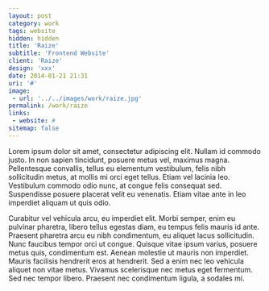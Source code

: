 ```yaml
---
layout: post
category: work
tags: website
hidden: hidden
title: 'Raize'
subtitle: 'Frontend Website'
client: 'Raize'
design: 'xxx'
date: 2014-01-21 21:31
uri: '#'
image:
 - url: '../../images/work/raize.jpg'
permalink: /work/raize
links:
 - website: #
sitemap: false
---
```


<p>Lorem ipsum dolor sit amet, consectetur adipiscing elit. Nullam id commodo justo. In non sapien tincidunt, posuere metus vel, maximus magna. Pellentesque convallis, tellus eu elementum vestibulum, felis nibh sollicitudin metus, at mollis mi orci eget tellus. Etiam vel lacinia leo. Vestibulum commodo odio nunc, at congue felis consequat sed. Suspendisse posuere placerat velit eu venenatis. Etiam vitae ante in leo imperdiet aliquam ut quis odio.</p>

<p>Curabitur vel vehicula arcu, eu imperdiet elit. Morbi semper, enim eu pulvinar pharetra, libero tellus egestas diam, eu tempus felis mauris id ante. Praesent pharetra arcu eu nibh condimentum, eu aliquet lacus sollicitudin. Nunc faucibus tempor orci ut congue. Quisque vitae ipsum varius, posuere metus quis, condimentum est. Aenean molestie ut mauris non imperdiet. Mauris facilisis hendrerit eros at hendrerit. Sed a enim nec leo vehicula aliquet non vitae metus. Vivamus scelerisque nec metus eget fermentum. Sed nec tempor libero. Praesent nec condimentum ligula, a sodales mi.</p>
